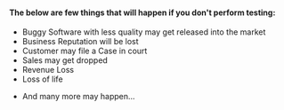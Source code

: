#### The below are few things that will happen if you don't perform testing:

- Buggy Software with less quality may get released into the market
- Business Reputation will be lost
- Customer may file a Case in court
- Sales may get dropped
- Revenue Loss
- Loss of life

* And many more may happen...
